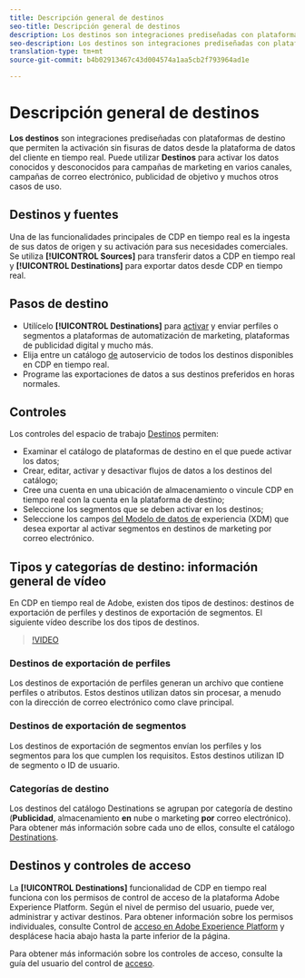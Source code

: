 ```yaml
---
title: Descripción general de destinos
seo-title: Descripción general de destinos
description: Los destinos son integraciones prediseñadas con plataformas de destino que permiten la activación sin problemas de datos desde la plataforma de datos del cliente en tiempo real. Puede utilizar los destinos en la plataforma de datos del cliente en tiempo real de Adobe para activar los datos conocidos y desconocidos para campañas de marketing en varios canales, campañas de correo electrónico, publicidad de objetivo y muchos otros casos de uso.
seo-description: Los destinos son integraciones prediseñadas con plataformas de destino que permiten la activación sin problemas de datos desde la plataforma de datos del cliente en tiempo real. Puede utilizar los destinos en la plataforma de datos del cliente en tiempo real de Adobe para activar los datos conocidos y desconocidos para campañas de marketing en varios canales, campañas de correo electrónico, publicidad de objetivo y muchos otros casos de uso.
translation-type: tm+mt
source-git-commit: b4b02913467c43d004574a1aa5cb2f793964ad1e

---
```



# Descripción general de destinos

**Los destinos** son integraciones prediseñadas con plataformas de destino que permiten la activación sin fisuras de datos desde la plataforma de datos del cliente en tiempo real. Puede utilizar **Destinos** para activar los datos conocidos y desconocidos para campañas de marketing en varios canales, campañas de correo electrónico, publicidad de objetivo y muchos otros casos de uso.

## Destinos y fuentes

Una de las funcionalidades principales de CDP en tiempo real es la ingesta de sus datos de origen y su activación para sus necesidades comerciales. Se utiliza **[!UICONTROL Sources]** para transferir datos a CDP en tiempo real y **[!UICONTROL Destinations]** para exportar datos desde CDP en tiempo real.

## Pasos de destino

* Utilícelo **[!UICONTROL Destinations]** para [activar](/help/rtcdp/destinations/activate-destinations.md) y enviar perfiles o segmentos a plataformas de automatización de marketing, plataformas de publicidad digital y mucho más.
* Elija entre un catálogo [de](/help/rtcdp/destinations/destinations-catalog.md) autoservicio de todos los destinos disponibles en CDP en tiempo real.
* Programe las exportaciones de datos a sus destinos preferidos en horas normales.

## Controles

Los controles del espacio de trabajo [Destinos](/help/rtcdp/destinations/destinations-workspace.md) permiten:

* Examinar el catálogo de plataformas de destino en el que puede activar los datos;
* Crear, editar, activar y desactivar flujos de datos a los destinos del catálogo;
* Cree una cuenta en una ubicación de almacenamiento o vincule CDP en tiempo real con la cuenta en la plataforma de destino;
* Seleccione los segmentos que se deben activar en los destinos;
* Seleccione los campos [del Modelo de datos de](https://www.adobe.io/apis/experienceplatform/home/xdm/xdmservices.html#!api-specification/markdown/narrative/technical_overview/schema_registry/xdm_system/xdm_system_in_experience_platform.md) experiencia (XDM) que desea exportar al activar segmentos en destinos de marketing por correo electrónico.

## Tipos y categorías de destino: información general de vídeo

En CDP en tiempo real de Adobe, existen dos tipos de destinos: destinos de exportación de perfiles y destinos de exportación de segmentos. El siguiente vídeo describe los dos tipos de destinos.

>[!VIDEO](https://video.tv.adobe.com/v/29707?quality=12)

### Destinos de exportación de perfiles

Los destinos de exportación de perfiles generan un archivo que contiene perfiles o atributos. Estos destinos utilizan datos sin procesar, a menudo con la dirección de correo electrónico como clave principal.

### Destinos de exportación de segmentos

Los destinos de exportación de segmentos envían los perfiles y los segmentos para los que cumplen los requisitos. Estos destinos utilizan ID de segmento o ID de usuario.

### Categorías de destino

Los destinos del catálogo [](/help/rtcdp/destinations/destinations-catalog.md) Destinations se agrupan por categoría de destino (**Publicidad**, almacenamiento **en** nube o marketing **por** correo electrónico). Para obtener más información sobre cada uno de ellos, consulte el catálogo [Destinations](/help/rtcdp/destinations/destinations-catalog.md).

## Destinos y controles de acceso

La **[!UICONTROL Destinations]** funcionalidad de CDP en tiempo real funciona con los permisos de control de acceso de la plataforma Adobe Experience Platform. Según el nivel de permiso del usuario, puede ver, administrar y activar destinos. Para obtener información sobre los permisos individuales, consulte Control de [acceso en Adobe Experience Platform](https://www.adobe.io/apis/experienceplatform/home/permissions-and-sandboxes/permissions-and-sandboxes.html#!api-specification/markdown/narrative/technical_overview/access-control/access-control-overview.md) y desplácese hacia abajo hasta la parte inferior de la página.

Para obtener más información sobre los controles de acceso, consulte la guía del usuario del control de [acceso](https://www.adobe.io/apis/experienceplatform/home/permissions-and-sandboxes/permissions-and-sandboxes.html#!api-specification/markdown/narrative/technical_overview/access-control/access-control-user-guide.md).